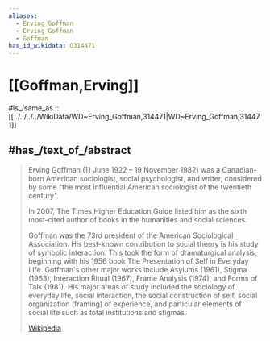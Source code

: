 ```yaml
---
aliases:
  - Erving_Goffman
  - Erving Goffman
  - Goffman
has_id_wikidata: Q314471
---
```


# [[Goffman,Erving]] 

#is_/same_as :: [[../../../../WikiData/WD~Erving_Goffman,314471|WD~Erving_Goffman,314471]] 

## #has_/text_of_/abstract 

> Erving Goffman (11 June 1922 – 19 November 1982) was a Canadian-born American sociologist, 
> social psychologist, and writer, 
> considered by some "the most influential American sociologist of the twentieth century".
>
> In 2007, The Times Higher Education Guide listed him as the sixth most-cited author of books in the humanities and social sciences.
>
> Goffman was the 73rd president of the American Sociological Association. His best-known contribution to social theory is his study of symbolic interaction. This took the form of dramaturgical analysis, beginning with his 1956 book The Presentation of Self in Everyday Life. Goffman's other major works include Asylums (1961), Stigma (1963), Interaction Ritual (1967), Frame Analysis (1974), and Forms of Talk (1981). His major areas of study included the sociology of everyday life, social interaction, the social construction of self, social organization (framing) of experience, and particular elements of social life such as total institutions and stigmas.
>
> [Wikipedia](https://en.wikipedia.org/wiki/Erving%20Goffman) 

